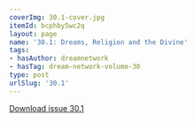 ```yaml
---
coverImg: 30.1-cover.jpg
itemId: bcphby5wc2q
layout: page
name: '30.1: Dreams, Religion and the Divine'
tags:
- hasAuthor: dreamnetwork
- hasTag: dream-network-volume-30
type: post
urlSlug: '30.1'
---
```

<a href="../files/pdfs/Volume_30/30.1_religion.pdf" download="">Download issue 30.1</a>